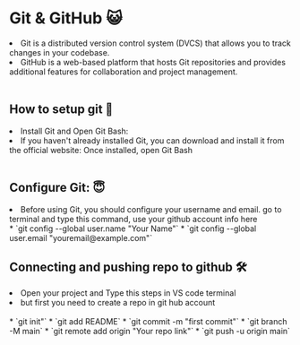 # Git & GitHub 😺
<li> Git is a distributed version control system (DVCS) that allows you to track changes in your codebase. </li>
<li> GitHub is a web-based platform that hosts Git repositories and provides additional features for collaboration and project management. </li>
<br>


## How to setup git 🚀
<li>Install Git and Open Git Bash:</li>
<li>If you haven't already installed Git, you can download and install it from the official website: Once installed, open Git Bash</li>
<br>

## Configure Git: 😇
<li>Before using Git, you should configure your username and email. go to terminal and type this command, use your github account info here</li>
* `git config --global user.name "Your Name"`
* `git config --global user.email "youremail@example.com"` 
<br>

## Connecting and pushing repo to github 🛠️
<li>Open your project and Type this steps in VS code terminal</li>
<li>but first you need to create a repo in git hub account</li>
<br>
* `git init"`
* `git add README`
* `git commit -m "first commit"`
* `git branch -M main`
* `git remote add origin "Your repo link"`
* `git push -u origin main`




